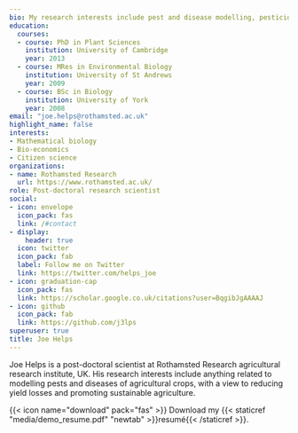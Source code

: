 ```yaml
---
bio: My research interests include pest and disease modelling, pesticide resistance, and decision support tools.
education:
  courses:
  - course: PhD in Plant Sciences
    institution: University of Cambridge
    year: 2013
  - course: MRes in Environmental Biology
    institution: University of St Andrews
    year: 2009
  - course: BSc in Biology
    institution: University of York
    year: 2008
email: "joe.helps@rothamsted.ac.uk"
highlight_name: false
interests:
- Mathematical biology
- Bio-economics
- Citizen science
organizations:
- name: Rothamsted Research
  url: https://www.rothamsted.ac.uk/
role: Post-doctoral research scientist
social:
- icon: envelope
  icon_pack: fas
  link: /#contact
- display:
    header: true
  icon: twitter
  icon_pack: fab
  label: Follow me on Twitter
  link: https://twitter.com/helps_joe
- icon: graduation-cap
  icon_pack: fas
  link: https://scholar.google.co.uk/citations?user=BqgibJgAAAAJ
- icon: github
  icon_pack: fab
  link: https://github.com/j3lps
superuser: true
title: Joe Helps
---
```


Joe Helps is a post-doctoral scientist at Rothamsted Research agricultural research institute, UK. His research interests include anything related to modelling pests and diseases of agricultural crops, with a view to reducing yield losses and promoting sustainable agriculture.

{{< icon name="download" pack="fas" >}} Download my {{< staticref "media/demo_resume.pdf" "newtab" >}}resumé{{< /staticref >}}.
